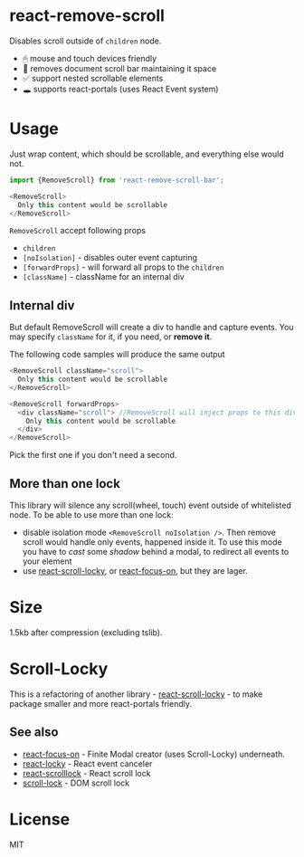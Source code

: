 react-remove-scroll
====
Disables scroll outside of `children` node.

- 🖱 mouse and touch devices friendly
- 📜 removes document scroll bar maintaining it space
- ✅ support nested scrollable elements
- 🕳 supports react-portals (uses React Event system)

# Usage
Just wrap content, which should be scrollable, and everything else would not. 
```js
import {RemoveScroll} from 'react-remove-scroll-bar';

<RemoveScroll>
  Only this content would be scrollable
</RemoveScroll>  
```

`RemoveScroll` accept following props
- `children`
- `[noIsolation]` - disables outer event capturing
- `[forwardProps]` - will forward all props to the `children`
- `[className]` - className for an internal div

## Internal div
But default RemoveScroll will create a div to handle and capture events.
You may specify `className` for it, if you need, or __remove it__.

The following code samples will produce the same output
```js
<RemoveScroll className="scroll">
  Only this content would be scrollable
</RemoveScroll>
```

```js
<RemoveScroll forwardProps>
  <div className="scroll"> //RemoveScroll will inject props to this div
    Only this content would be scrollable
  </div>
</RemoveScroll> 
```
Pick the first one if you don't need a second.

## More than one lock
This library will silence any scroll(wheel, touch) event outside of whitelisted node. To be able to use more than one lock:
- disable isolation mode `<RemoveScroll noIsolation />`. Then remove scroll would handle only events, happened inside it.
To use this mode you have to _cast_ some _shadow_ behind a modal, to redirect all events to your element
- use [react-scroll-locky](https://github.com/theKashey/react-scroll-locky), or [react-focus-on](https://github.com/theKashey/react-focus-on), but they are lager. 

# Size
1.5kb after compression (excluding tslib).

# Scroll-Locky
This is a refactoring of another library - [react-scroll-locky](https://github.com/theKashey/react-scroll-locky) -
to make package smaller and more react-portals friendly.

## See also
 - [react-focus-on](https://github.com/theKashey/react-focus-on) - Finite Modal creator (uses Scroll-Locky) underneath.
 - [react-locky](https://github.com/theKashey/react-locky) - React event canceler
 - [react-scrolllock](https://github.com/jossmac/react-scrolllock) - React scroll lock
 - [scroll-lock](https://github.com/FL3NKEY/scroll-lock) - DOM scroll lock  

# License
MIT